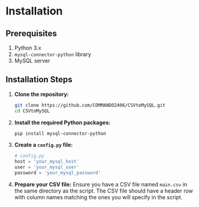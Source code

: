 # Installation

## Prerequisites

1. Python 3.x
2. `mysql-connector-python` library
3. MySQL server

## Installation Steps

1. **Clone the repository:**

   ```bash
   git clone https://github.com/COMMANDO2406/CSVtoMySQL.git
   cd CSVtoMySQL
   ```

2. **Install the required Python packages:**

   ```bash
   pip install mysql-connector-python
   ```

3. **Create a `config.py` file:**

   ```python
   # config.py
   host = 'your_mysql_host'
   user = 'your_mysql_user'
   password = 'your_mysql_password'
   ```

4. **Prepare your CSV file:**
   Ensure you have a CSV file named `main.csv` in the same directory as the script. The CSV file should have a header row with column names matching the ones you will specify in the script.

